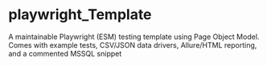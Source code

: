 # playwright_Template
A maintainable Playwright (ESM) testing template using Page Object Model.
Comes with example tests, CSV/JSON data drivers, Allure/HTML reporting, and a commented MSSQL snippet
